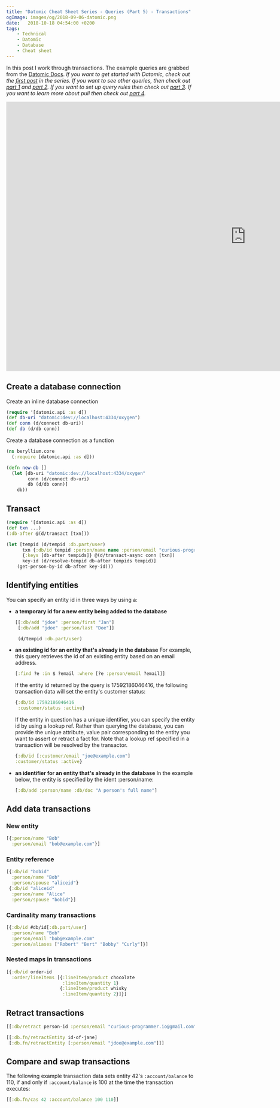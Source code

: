 ```yaml
---
title: "Datomic Cheat Sheet Series - Queries (Part 5) - Transactions"
ogImage: images/og/2018-09-06-datomic.png
date:   2018-10-18 04:54:00 +0200
tags:
    - Technical
    - Datomic
    - Database
    - Cheat sheet
---
```


<div id="accordion"></div>

In this post I work through transactions. The example queries are grabbed from the [Datomic Docs](https://docs.datomic.com/on-prem/transactions.html). *If you want to get started with Datomic, check out the [first post](/blog/datomic-cheat-sheet-series-getting-started) in the series. If you want to see other queries, then check out [part 1](/blog/datomic-cheat-sheet-series-queries-part-1) and [part 2](/blog/datomic-cheat-sheet-series-queries-part-2). If you want to set up query rules then check out [part 3](/blog/datomic-cheat-sheet-series-queries-part-3). If you want to learn more about pull then check out [part 4](blog/datomic-cheat-sheat-series-queries-part-4).*

<iframe width="1280" height="720" src="https://www.youtube.com/embed/bAilFQdaiHk" frameborder="0" allow="autoplay; encrypted-media" allowfullscreen></iframe>

## Create a database connection

Create an inline database connection

```clojure
(require '[datomic.api :as d])
(def db-uri "datomic:dev://localhost:4334/oxygen")
(def conn (d/connect db-uri))
(def db (d/db conn))
```

Create a database connection as a function

```clojure
(ns beryllium.core
  (:require [datomic.api :as d]))

(defn new-db []
  (let [db-uri "datomic:dev://localhost:4334/oxygen"
        conn (d/connect db-uri)
        db (d/db conn)]
    db))
```

## Transact

```clojure
(require '[datomic.api :as d])
(def txn ...)
(:db-after @(d/transact [txn]))
```

```clojure
(let [tempid (d/tempid :db.part/user)
      txn {:db/id tempid :person/name name :person/email "curious-programmer.io@gmail.com"}
      {:keys [db-after tempids]} @(d/transact-async conn [txn])
      key-id (d/resolve-tempid db-after tempids tempid)]
    (get-person-by-id db-after key-id)))
```

## Identifying entities

You can specify an entity id in three ways by using a:

* **a temporary id for a new entity being added to the database**

  ```clojure
  [[:db/add "jdoe" :person/first "Jan"]
   [:db/add "jdoe" :person/last "Doe"]]
  ```

  ```clojure
   (d/tempid :db.part/user)
   ```

* **an existing id for an entity that's already in the database**
  For example, this query retrieves the id of an existing entity based on an email address.

  ```clojure
  [:find ?e :in $ ?email :where [?e :person/email ?email]]
  ```

  If the entity id returned by the query is 17592186046416, the following transaction data will set the entity's customer status:

  ```clojure
  {:db/id 17592186046416
   :customer/status :active}
  ```

  If the entity in question has a unique identifier, you can specify the entity id by using a lookup ref. Rather than querying the database, you can provide the unique attribute, value pair corresponding to the entity you want to assert or retract a fact for. Note that a lookup ref specified in a transaction will be resolved by the transactor.

  ```clojure
  {:db/id [:customer/email "joe@example.com"]
  :customer/status :active}
  ```

* **an identifier for an entity that's already in the database**
  In the example below, the entity is specified by the ident :person/name:

  ```clojure
  [:db/add :person/name :db/doc "A person's full name"]
  ```

## Add data transactions

### New entity

```clojure
[{:person/name "Bob"
  :person/email "bob@example.com"}]
```

### Entity reference

```clojure
[{:db/id "bobid"
  :person/name "Bob"
  :person/spouse "aliceid"}
 {:db/id "aliceid"
  :person/name "Alice"
  :person/spouse "bobid"}]
```

### Cardinality many transactions

```clojure
[{:db/id #db/id[:db.part/user]
  :person/name "Bob"
  :person/email "bob@example.com"
  :person/aliases ["Robert" "Bert" "Bobby" "Curly"]}]
```

### Nested maps in transactions

```clojure
[{:db/id order-id
  :order/lineItems [{:lineItem/product chocolate
                     :lineItem/quantity 1}
                    {:lineItem/product whisky
                     :lineItem/quantity 2}]}]
```

## Retract transactions

```clojure
[[:db/retract person-id :person/email "curious-programmer.io@gmail.com"]]
```

```clojure
[[:db.fn/retractEntity id-of-jane]
 [:db.fn/retractEntity [:person/email "jdoe@example.com"]]]
```

## Compare and swap transactions

The following example transaction data sets entity 42's `:account/balance` to 110,
if and only if `:account/balance` is 100 at the time the transaction executes:

```clojure
[[:db.fn/cas 42 :account/balance 100 110]]
```